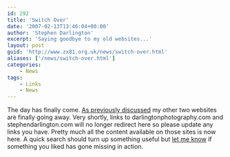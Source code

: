 ```yaml
---
id: 292
title: 'Switch Over'
date: '2007-02-13T13:46:04+00:00'
author: 'Stephen Darlington'
excerpt: 'Saying goodbye to my old websites...'
layout: post
guid: 'http://www.zx81.org.uk/news/switch-over.html'
aliases: ['/news/switch-over.html']
categories:
    - News
tags:
    - Links
    - News
---
```


The day has finally come. [As previously discussed](/news/consolidation.html "Vanishing websites") my other two websites are finally going away. Very shortly, links to darlingtonphotography.com and stephendarlington.com will no longer redirect here so please update any links you have. Pretty much all the content available on those sites is now here. A quick search should turn up something useful but [let me know](/about/contact-me/ "Contact me") if something you liked has gone missing in action.
